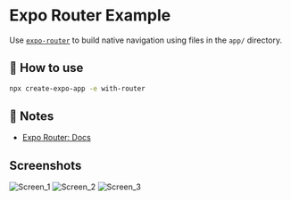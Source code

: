 # Expo Router Example

Use [`expo-router`](https://docs.expo.dev/router/introduction/) to build native navigation using files in the `app/` directory.

## 🚀 How to use

```sh
npx create-expo-app -e with-router
```

## 📝 Notes

- [Expo Router: Docs](https://docs.expo.dev/router/introduction/)


## Screenshots

![Screen_1](https://github.com/Lev4n/react-native-jobs/assets/87085090/cfeac1b0-b717-48d0-8144-8159f5ad682b)
![Screen_2](https://github.com/Lev4n/react-native-jobs/assets/87085090/0cbc1dec-06cf-41db-b358-9a09af85d6ac)
![Screen_3](https://github.com/Lev4n/react-native-jobs/assets/87085090/563f97cf-075d-4d57-918a-f1b31bf3329c)


